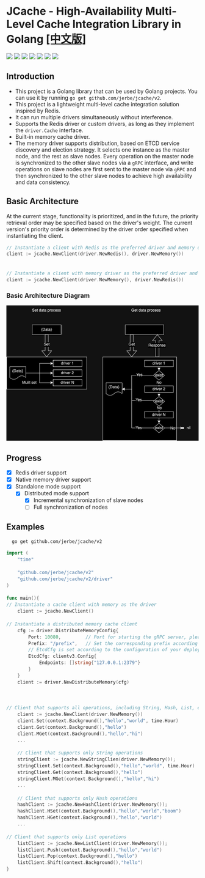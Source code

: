 # JCache - High-Availability Multi-Level Cache Integration Library in Golang [[中文版]](./README_zh.md)


![](https://img.shields.io/github/issues/jerbe/jcache?color=green)
![](https://img.shields.io/github/stars/jerbe/jcache?color=yellow)
![](https://img.shields.io/github/forks/jerbe/jcache?color=orange)
![](https://img.shields.io/github/license/jerbe/jcache?color=ff69b4)
![](https://img.shields.io/badge/language-go-blue)
[![](https://img.shields.io/badge/doc-go-blue)](https://pkg.go.dev/github.com/jerbe/jcache@v1.1.9)
![](https://img.shields.io/github/languages/code-size/jerbe/jcache?color=blueviolet)

## Introduction

* This project is a Golang library that can be used by Golang projects. You can use it by running `go get github.com/jerbe/jcache/v2`.
* This project is a lightweight multi-level cache integration solution inspired by Redis.
* It can run multiple drivers simultaneously without interference.
* Supports the Redis driver or custom drivers, as long as they implement the `driver.Cache` interface.
* Built-in memory cache driver.
* The memory driver supports distribution, based on ETCD service discovery and election strategy. It selects one instance as the master node, and the rest as slave nodes. Every operation on the master node is synchronized to the other slave nodes via a `gRPC` interface, and write operations on slave nodes are first sent to the master node via `gRPC` and then synchronized to the other slave nodes to achieve high availability and data consistency.



## Basic Architecture

At the current stage, functionality is prioritized, and in the future, the priority retrieval order may be specified based on the driver's weight. The current version's priority order is determined by the driver order specified when instantiating the client.
```go
// Instantiate a client with Redis as the preferred driver and memory driver as the fallback.
client := jcache.NewClient(driver.NewRedis(), driver.NewMemory())


// Instantiate a client with memory driver as the preferred driver and Redis as the fallback.
client := jcache.NewClient(driver.NewMemory(), driver.NewRedis())
```
### Basic Architecture Diagram

![](./assets/架构图.jpeg)
## Progress


- [x] Redis driver support
- [x] Native memory driver support
- [x] Standalone mode support
  - [x] Distributed mode support
    - [x] Incremental synchronization of slave nodes
    - [ ] Full synchronization of nodes

## Examples
```shell
  go get github.com/jerbe/jcache/v2
```

```go
import (
    "time"
	
    "github.com/jerbe/jcache/v2"
    "github.com/jerbe/jcache/v2/driver"
)

func main(){
// Instantiate a cache client with memory as the driver
    client := jcache.NewClient()

// Instantiate a distributed memory cache client
    cfg := driver.DistributeMemoryConfig{
		Port: 10080,         // Port for starting the gRPC server, please set different ports for the same machine
        Prefix: "/prefix",   // Set the corresponding prefix according to your business needs
		// EtcdCfg is set according to the configuration of your deployed ETCD service
        EtcdCfg: clientv3.Config{
			Endpoints: []string{"127.0.0.1:2379"}
		}
    }
	client := driver.NewDistributeMemory(cfg)



// Client that supports all operations, including String, Hash, List, etc.
	client := jcache.NewClient(driver.NewMemory())
	client.Set(context.Background(),"hello","world", time.Hour)
	client.Get(context.Background(),"hello")
	client.MGet(context.Background(),"hello","hi")
	...

    // Client that supports only String operations
	stringClient := jcache.NewStringClien(driver.NewMemory()); 
	stringClient.Set(context.Background(),"hello","world", time.Hour)
	stringClient.Get(context.Background(),"hello")
	stringClient.MGet(context.Background(),"hello","hi")
	...

    // Client that supports only Hash operations
	hashClient := jcache.NewHashClient(driver.NewMemory()); 
	hashClient.HSet(context.Background(),"hello","world","boom")
	hashClient.HGet(context.Background(),"hello","world")
	...

// Client that supports only List operations
	listClient := jcache.NewListClient(driver.NewMemory());
	listClient.Push(context.Background(),"hello","world")
	listClient.Pop(context.Background(),"hello")
	listClient.Shift(context.Background(),"hello")
}
```